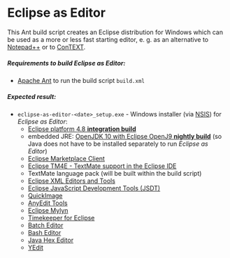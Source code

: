 # Eclipse as Editor

This Ant build script creates an Eclipse distribution for Windows which can be
used as a more or less fast starting editor, e. g. as an alternative to
[Notepad++](https://notepad-plus-plus.org/) or to [ConTEXT](http://www.contexteditor.org).

##### Requirements to build _Eclipse as Editor_:
*   [Apache Ant](https://ant.apache.org/) to run the build script `build.xml`

##### Expected result:
*   `eclipse-as-editor-<date>_setup.exe` - Windows installer (via [NSIS](http://nsis.sourceforge.net/Main_Page)) for _Eclipse as Editor_:
    - [Eclipse platform 4.8 **integration build**](http://download.eclipse.org/eclipse/downloads/#4.8_Integration_Builds)
    - embedded JRE: [OpenJDK 10 with Eclipse OpenJ9 **nightly build**](https://adoptopenjdk.net/nightly.html?variant=openjdk10-openj9) (so Java does not have to be installed separately to run _Eclipse as Editor_)
    - [Eclipse Marketplace Client](http://www.eclipse.org/mpc/)
    - [Eclipse TM4E - TextMate support in the Eclipse IDE](https://eclipse.org/tm4e)
    - TextMate language pack (will be built within the build script)
    - [Eclipse XML Editors and Tools](https://marketplace.eclipse.org/content/eclipse-xml-editors-and-tools-0)
    - [Eclipse JavaScript Development Tools (JSDT)](https://www.eclipse.org/webtools/jsdt/)
    - [QuickImage](http://marketplace.eclipse.org/content/quickimage)
    - [AnyEdit Tools](http://marketplace.eclipse.org/content/anyedit-tools)
    - [Eclipse Mylyn](http://www.eclipse.org/mylyn/)
    - [Timekeeper for Eclipse](http://marketplace.eclipse.org/content/timekeeper-eclipse)
    - [Batch Editor](http://marketplace.eclipse.org/content/batch-editor)
    - [Bash Editor](http://marketplace.eclipse.org/content/bash-editor)
    - [Java Hex Editor](https://marketplace.eclipse.org/content/java-hex-editor)
    - [YEdit](https://marketplace.eclipse.org/content/yedit)

